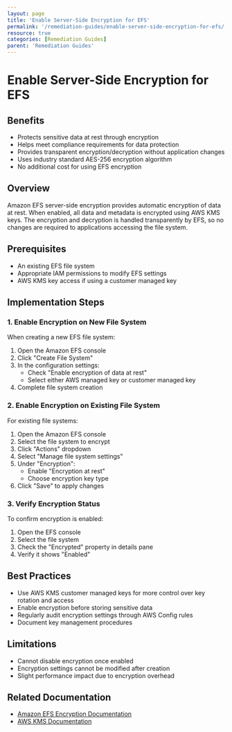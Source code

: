 ```yaml
---
layout: page
title: 'Enable Server-Side Encryption for EFS'
permalink: '/remediation-guides/enable-server-side-encryption-for-efs/'
resource: true
categories: [Remediation Guides]
parent: 'Remediation Guides'
---
```


#  Enable Server-Side Encryption for EFS

## Benefits
- Protects sensitive data at rest through encryption
- Helps meet compliance requirements for data protection
- Provides transparent encryption/decryption without application changes
- Uses industry standard AES-256 encryption algorithm
- No additional cost for using EFS encryption

## Overview
Amazon EFS server-side encryption provides automatic encryption of data at rest. When enabled, all data and metadata is encrypted using AWS KMS keys. The encryption and decryption is handled transparently by EFS, so no changes are required to applications accessing the file system.

## Prerequisites
- An existing EFS file system
- Appropriate IAM permissions to modify EFS settings
- AWS KMS key access if using a customer managed key

## Implementation Steps

### 1. Enable Encryption on New File System
When creating a new EFS file system:

1. Open the Amazon EFS console
2. Click "Create File System"
3. In the configuration settings:
   - Check "Enable encryption of data at rest"
   - Select either AWS managed key or customer managed key
4. Complete file system creation

### 2. Enable Encryption on Existing File System
For existing file systems:

1. Open the Amazon EFS console
2. Select the file system to encrypt
3. Click "Actions" dropdown
4. Select "Manage file system settings"
5. Under "Encryption":
   - Enable "Encryption at rest"
   - Choose encryption key type
6. Click "Save" to apply changes

### 3. Verify Encryption Status
To confirm encryption is enabled:

1. Open the EFS console
2. Select the file system
3. Check the "Encrypted" property in details pane
4. Verify it shows "Enabled"

## Best Practices
- Use AWS KMS customer managed keys for more control over key rotation and access
- Enable encryption before storing sensitive data
- Regularly audit encryption settings through AWS Config rules
- Document key management procedures

## Limitations
- Cannot disable encryption once enabled
- Encryption settings cannot be modified after creation
- Slight performance impact due to encryption overhead

## Related Documentation
- [Amazon EFS Encryption Documentation](https://docs.aws.amazon.com/efs/latest/ug/encryption.html)
- [AWS KMS Documentation](https://docs.aws.amazon.com/kms/latest/developerguide/overview.html)
